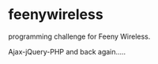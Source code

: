 feenywireless
=============

programming challenge for Feeny Wireless.

Ajax-jQuery-PHP and back again.....
